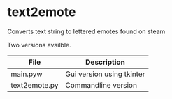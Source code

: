 # text2emote
Converts text string to lettered emotes found on steam

Two versions availble.

| File | Description |
| --- | --- |
| main.pyw | Gui version using tkinter |
| text2emote.py | Commandline version |
